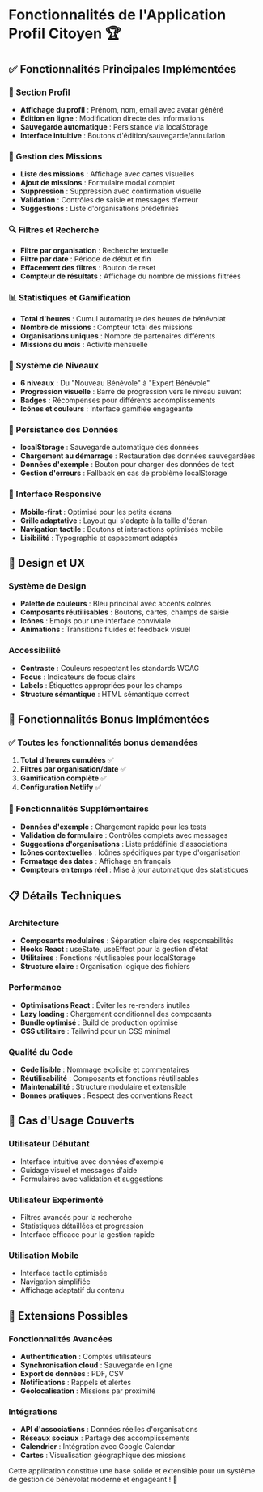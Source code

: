 # Fonctionnalités de l'Application Profil Citoyen 🏆

## ✅ Fonctionnalités Principales Implémentées

### 👤 Section Profil
- **Affichage du profil** : Prénom, nom, email avec avatar généré
- **Édition en ligne** : Modification directe des informations
- **Sauvegarde automatique** : Persistance via localStorage
- **Interface intuitive** : Boutons d'édition/sauvegarde/annulation

### 🎯 Gestion des Missions
- **Liste des missions** : Affichage avec cartes visuelles
- **Ajout de missions** : Formulaire modal complet
- **Suppression** : Suppression avec confirmation visuelle
- **Validation** : Contrôles de saisie et messages d'erreur
- **Suggestions** : Liste d'organisations prédéfinies

### 🔍 Filtres et Recherche
- **Filtre par organisation** : Recherche textuelle
- **Filtre par date** : Période de début et fin
- **Effacement des filtres** : Bouton de reset
- **Compteur de résultats** : Affichage du nombre de missions filtrées

### 📊 Statistiques et Gamification
- **Total d'heures** : Cumul automatique des heures de bénévolat
- **Nombre de missions** : Compteur total des missions
- **Organisations uniques** : Nombre de partenaires différents
- **Missions du mois** : Activité mensuelle

### 🏅 Système de Niveaux
- **6 niveaux** : Du "Nouveau Bénévole" à "Expert Bénévole"
- **Progression visuelle** : Barre de progression vers le niveau suivant
- **Badges** : Récompenses pour différents accomplissements
- **Icônes et couleurs** : Interface gamifiée engageante

### 💾 Persistance des Données
- **localStorage** : Sauvegarde automatique des données
- **Chargement au démarrage** : Restauration des données sauvegardées
- **Données d'exemple** : Bouton pour charger des données de test
- **Gestion d'erreurs** : Fallback en cas de problème localStorage

### 📱 Interface Responsive
- **Mobile-first** : Optimisé pour les petits écrans
- **Grille adaptative** : Layout qui s'adapte à la taille d'écran
- **Navigation tactile** : Boutons et interactions optimisés mobile
- **Lisibilité** : Typographie et espacement adaptés

## 🎨 Design et UX

### Système de Design
- **Palette de couleurs** : Bleu principal avec accents colorés
- **Composants réutilisables** : Boutons, cartes, champs de saisie
- **Icônes** : Emojis pour une interface conviviale
- **Animations** : Transitions fluides et feedback visuel

### Accessibilité
- **Contraste** : Couleurs respectant les standards WCAG
- **Focus** : Indicateurs de focus clairs
- **Labels** : Étiquettes appropriées pour les champs
- **Structure sémantique** : HTML sémantique correct

## 🚀 Fonctionnalités Bonus Implémentées

### ✅ Toutes les fonctionnalités bonus demandées
1. **Total d'heures cumulées** ✅
2. **Filtres par organisation/date** ✅
3. **Gamification complète** ✅
4. **Configuration Netlify** ✅

### 🌟 Fonctionnalités Supplémentaires
- **Données d'exemple** : Chargement rapide pour les tests
- **Validation de formulaire** : Contrôles complets avec messages
- **Suggestions d'organisations** : Liste prédéfinie d'associations
- **Icônes contextuelles** : Icônes spécifiques par type d'organisation
- **Formatage des dates** : Affichage en français
- **Compteurs en temps réel** : Mise à jour automatique des statistiques

## 📋 Détails Techniques

### Architecture
- **Composants modulaires** : Séparation claire des responsabilités
- **Hooks React** : useState, useEffect pour la gestion d'état
- **Utilitaires** : Fonctions réutilisables pour localStorage
- **Structure claire** : Organisation logique des fichiers

### Performance
- **Optimisations React** : Éviter les re-renders inutiles
- **Lazy loading** : Chargement conditionnel des composants
- **Bundle optimisé** : Build de production optimisé
- **CSS utilitaire** : Tailwind pour un CSS minimal

### Qualité du Code
- **Code lisible** : Nommage explicite et commentaires
- **Réutilisabilité** : Composants et fonctions réutilisables
- **Maintenabilité** : Structure modulaire et extensible
- **Bonnes pratiques** : Respect des conventions React

## 🎯 Cas d'Usage Couverts

### Utilisateur Débutant
- Interface intuitive avec données d'exemple
- Guidage visuel et messages d'aide
- Formulaires avec validation et suggestions

### Utilisateur Expérimenté
- Filtres avancés pour la recherche
- Statistiques détaillées et progression
- Interface efficace pour la gestion rapide

### Utilisation Mobile
- Interface tactile optimisée
- Navigation simplifiée
- Affichage adaptatif du contenu

## 🔮 Extensions Possibles

### Fonctionnalités Avancées
- **Authentification** : Comptes utilisateurs
- **Synchronisation cloud** : Sauvegarde en ligne
- **Export de données** : PDF, CSV
- **Notifications** : Rappels et alertes
- **Géolocalisation** : Missions par proximité

### Intégrations
- **API d'associations** : Données réelles d'organisations
- **Réseaux sociaux** : Partage des accomplissements
- **Calendrier** : Intégration avec Google Calendar
- **Cartes** : Visualisation géographique des missions

Cette application constitue une base solide et extensible pour un système de gestion de bénévolat moderne et engageant ! 🚀